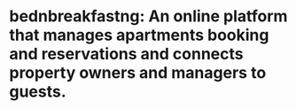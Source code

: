 # bednbreakfastng: An online platform that manages apartments booking and reservations and connects property owners and managers to guests.

